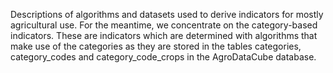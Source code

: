 Descriptions of algorithms and datasets used to derive indicators for mostly agricultural use. For the meantime, we concentrate on the category-based indicators. These are indicators which are determined with  algorithms that make use of the categories as they are stored in the tables categories, category_codes and category_code_crops in the AgroDataCube database. 
